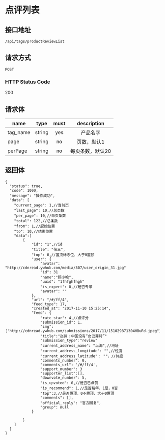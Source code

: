 # 点评列表

## 接口地址

`/api/tags/productReviewList`

## 请求方式

`POST`

### HTTP Status Code

200

## 请求体

| name     | type     | must     | description |
|----------|:--------:|:--------:|:--------:|
| tag_name   | string   | yes     | 产品名字 |
| page   | string   | no      | 页数，默认1 |
| perPage   | string   | no      | 每页条数，默认20 |

## 返回体

```json5
{
  "status": true,
  "code": 1000,
  "message": "操作成功",
  "data": [
    "current_page": 1,//当前页
    "last_page": 10,//总页数
    "per_page": 10,//每页条数
    "total": 122,//总条数
    "from": 1,//起始位置
    "to": 10,//结束位置
    "data":[
        {
            "id": "1",//id
            "title": "张三",
            "top": 0,//置顶标志位，大于0置顶
            "user": {
                "avatar": "http://cdnread.ywhub.com/media/307/user_origin_31.jpg"
                "id": 31
                "name":"顾小哈",
                "uuid": "1fhfghfhgh"
                "is_expert": 0,//是否专家
                "avatar": ""
            },
            "url": "/#/ff/4",
            "feed_type": 17,
            "created_at": "2017-11-10 15:25:14",
            "feed": {
                "rate_star": 4,//点评分
                "submission_id": 1,
                "img":["http://cdnread.ywhub.com/submissions/2017/11/151029871304HBuRd.jpeg"]
                "title":"赵薇：中国没有“女巴菲特”"
                "submission_type":"review"
                "current_address_name": "上海",//地址
                "current_address_longitude": "",//经度
                "current_address_latitude"： ""，//纬度
                "comments_number": 0,
                "comments_url": '/#/ff/4',
                "support_number": 3
                "supporter_list":[],
                "downvote_number": 5,
                "is_upvoted": 0,//是否已点赞
                "is_recommend": 1,//是否精华，1是，0否
                "top":3,//是否置顶，0不置顶，大于0置顶
                "comments": [],
                "official_reply": "官方回复",
                "group": null
            }
            
        }
    ]
  ]
}
``` 
